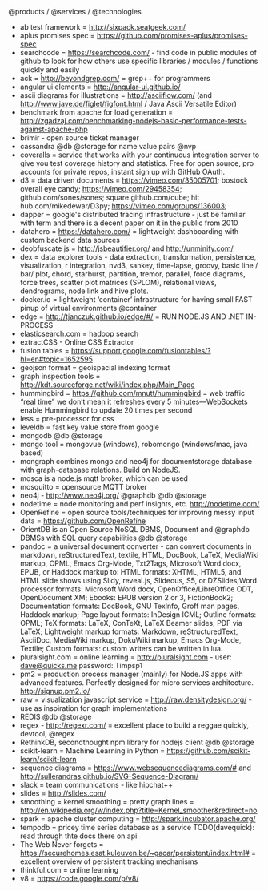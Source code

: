 @products / @services / @technologies
* ab test framework = http://sixpack.seatgeek.com/
* aplus promises spec = https://github.com/promises-aplus/promises-spec
* searchcode = https://searchcode.com/  - find code in public modules of github to look for how others use specific libraries / modules / functions quickly and easily
* ack = http://beyondgrep.com/ = grep++ for programmers
* angular ui elements = http://angular-ui.github.io/
* ascii diagrams for illustrations = http://asciiflow.com/ (and http://www.jave.de/figlet/figfont.html / Java Ascii Versatile Editor)
* benchmark from apache for load generation = http://zgadzaj.com/benchmarking-nodejs-basic-performance-tests-against-apache-php
* brimir - open source ticket manager
* cassandra @db @storage for name value pairs @nvp
* coveralls = service that works with your continuous integration server to give you test coverage history and statistics. Free for open source, pro accounts for private repos, instant sign up with GitHub OAuth.
* d3 = data driven documents = https://vimeo.com/35005701; bostock overall eye candy; https://vimeo.com/29458354; github.com/sones/sones; square.github.com/cube; hit hub.com/mikedewar/D3py; https://vimeo.com/groups/136003;
* dapper = google's distributed tracing infrastructure - just be familiar with term and there is a decent paper on it in the public from 2010
* datahero = https://datahero.com/ = lightweight dashboarding with custom backend data sources
* deobfuscate js = http://jsbeautifier.org/ and http://unminify.com/
* dex = data explorer tools - data extraction, transformation, persistence, visualization, r integration, nvd3, sankey, time-lapse, groovy, basic line / bar/ plot, chord, starburst, partition, tremor, parallel, force diagrams, force trees, scatter plot matrices (SPLOM), relational views, dendrograms, node link and hive plots.
* docker.io = lightweight ‘container’ infrastructure for having small FAST pinup of virtual environments @container
* edge = http://tjanczuk.github.io/edge/#/ = RUN NODE.JS AND .NET IN-PROCESS
* elasticsearch.com = hadoop search
* extractCSS - Online CSS Extractor
* fusion tables = https://support.google.com/fusiontables/?hl=en#topic=1652595
* geojson format = geoispacial indexing format
* graph inspection tools = http://kdt.sourceforge.net/wiki/index.php/Main_Page
* hummingbird = https://github.com/mnutt/hummingbird =  web traffic “real time” we don’t mean it refreshes every 5 minutes—WebSockets enable Hummingbird to update 20 times per second
* less = pre-processor for css
* leveldb = fast key value store from google
* mongodb @db @storage
* mongo tool = mongovue (windows), robomongo (windows/mac, java based)
* mongraph combines mongo and neo4j for documentstorage database with graph-database relations. Build on NodeJS.
* mosca is a node.js mqtt broker, which can be used
* mosquitto = opensource MQTT broker
* neo4j - http://www.neo4j.org/ @graphdb @db @storage
* nodetime = node monitoring and perf insights, etc. http://nodetime.com/
* OpenRefine = open source tools/techniques for improving messy input data = https://github.com/OpenRefine
* OrientDB is an Open Source NoSQL DBMS, Document and @graphdb DBMSs with SQL query capabilities @db @storage
* pandoc = a universal document converter - can convert documents in markdown, reStructuredText, textile, HTML, DocBook, LaTeX, MediaWiki markup, OPML, Emacs Org-Mode, Txt2Tags, Microsoft Word docx, EPUB, or Haddock markup to: HTML formats: XHTML, HTML5, and HTML slide shows using Slidy, reveal.js, Slideous, S5, or DZSlides;Word processor formats: Microsoft Word docx, OpenOffice/LibreOffice ODT, OpenDocument XM; Ebooks: EPUB version 2 or 3, FictionBook2;  Documentation formats: DocBook, GNU TexInfo, Groff man pages, Haddock markup; Page layout formats: InDesign ICML; Outline formats: OPML; TeX formats: LaTeX, ConTeXt, LaTeX Beamer slides; PDF via LaTeX; Lightweight markup formats: Markdown, reStructuredText, AsciiDoc, MediaWiki markup, DokuWiki markup, Emacs Org-Mode, Textile; Custom formats: custom writers can be written in lua.
* pluralsight.com = online learning = http://pluralsight.com - user: dave@quicks.me password: Timpsp1
* pm2 = production process manager (mainly) for Node.JS apps with advanced features. Perfectly designed for micro services architecture. http://signup.pm2.io/
* raw = visualization javascript service = http://raw.densitydesign.org/ - use as inspiration for graph implementations
* REDIS @db @storage
* regex - http://regexr.com/ = excellent place to build a reggae quickly, devtool, @regex
* RethinkDB, secondthought npm library for nodejs client @db @storage
* scikit-learn = Machine Learning in Python = https://github.com/scikit-learn/scikit-learn
* sequence diagrams = https://www.websequencediagrams.com/# and http://sullerandras.github.io/SVG-Sequence-Diagram/
* slack = team communications - like hipchat++
* slides = http://slides.com/
* smoothing = kernel smoothing = pretty graph lines = http://en.wikipedia.org/w/index.php?title=Kernel_smoother&redirect=no
* spark = apache cluster computing = http://spark.incubator.apache.org/
* tempodb = pricey time series database as a service TODO(davequick): read through thte docs there on api
* The Web Never forgets = https://securehomes.esat.kuleuven.be/~gacar/persistent/index.html# = excellent overview of persistent tracking mechanisms
* thinkful.com = online learning
* v8 = https://code.google.com/p/v8/
